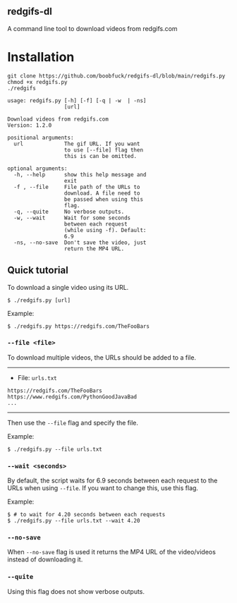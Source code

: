 ## redgifs-dl
A command line tool to download videos from redgifs.com

# Installation

```shell
git clone https://github.com/boobfuck/redgifs-dl/blob/main/redgifs.py
chmod +x redgifs.py
./redgifs
```
```console
usage: redgifs.py [-h] [-f] [-q | -w  | -ns]
                  [url]

Download videos from redgifs.com
Version: 1.2.0

positional arguments:
  url             The gif URL. If you want
                  to use [--file] flag then
                  this is can be omitted.

optional arguments:
  -h, --help      show this help message and
                  exit
  -f , --file     File path of the URLs to
                  download. A file need to
                  be passed when using this
                  flag.
  -q, --quite     No verbose outputs.
  -w, --wait      Wait for some seconds
                  between each request
                  (while using -f). Default:
                  6.9
  -ns, --no-save  Don't save the video, just
                  return the MP4 URL.
```

## Quick tutorial

To download a single video using its URL.
```console
$ ./redgifs.py [url]
```

Example:
```console
$ ./redgifs.py https://redgifs.com/TheFooBars
```

### `--file <file>`

To download multiple videos, the URLs should be added to a file.  

-----
- File: `urls.txt`
```
https://redgifs.com/TheFooBars
https://www.redgifs.com/PythonGoodJavaBad
...
```
-----

Then use the `--file` flag and specify the file.  

Example:
```console
$ ./redgifs.py --file urls.txt
```

### `--wait <seconds>`
By default, the script waits for 6.9 seconds between each request to the URLs when using `--file`. If you want to change this, use this flag.

Example:
```console
$ # to wait for 4.20 seconds between each requests
$ ./redgifs.py --file urls.txt --wait 4.20
```

### `--no-save`
When `--no-save` flag is used it returns the MP4 URL of the video/videos instead of downloading it.

### `--quite`
Using this flag does not show verbose outputs.
